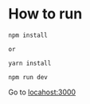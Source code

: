# How to run

```
npm install

or

yarn install
```

```
npm run dev
```

Go to [locahost:3000](http://localhost:3000)

